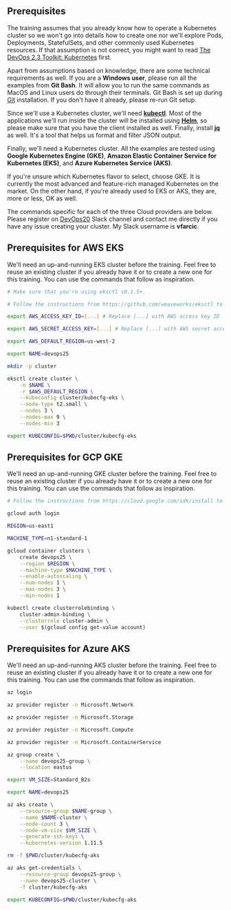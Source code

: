 ## Prerequisites

The training assumes that you already know how to operate a Kubernetes cluster so we won't go into details how to create one nor we'll explore Pods, Deployments, StatefulSets, and other commonly used Kubernetes resources. If that assumption is not correct, you might want to read [The DevOps 2.3 Toolkit: Kubernetes](https://amzn.to/2GvzDjy) first.

Apart from assumptions based on knowledge, there are some technical requirements as well. If you are a **Windows user**, please run all the examples from **Git Bash**. It will allow you to run the same commands as MacOS and Linux users do through their terminals. Git Bash is set up during [Git](https://git-scm.com/download/win) installation. If you don't have it already, please re-run Git setup.

Since we'll use a Kubernetes cluster, we'll need **[kubectl](https://kubernetes.io/docs/tasks/tools/install-kubectl/)**. Most of the applications we'll run inside the cluster will be installed using **[Helm](https://helm.sh/)**, so please make sure that you have the client installed as well. Finally, install **[jq](https://stedolan.github.io/jq/)** as well. It's a tool that helps us format and filter JSON output.

Finally, we'll need a Kubernetes cluster. All the examples are tested using **Google Kubernetes Engine (GKE)**, **Amazon Elastic Container Service for Kubernetes (EKS)**, and **Azure Kubernetes Service (AKS)**.

If you're unsure which Kubernetes flavor to select, choose GKE. It is currently the most advanced and feature-rich managed Kubernetes on the market. On the other hand, if you're already used to EKS or AKS, they are, more or less, OK as well.

The commands specific for each of the three Cloud providers are below. Please register on [DevOps20](http://slack.devops20toolkit.com/) Slack channel and contact me directly if you have any issue creating your cluster. My Slack username is **vfarcic**.

## Prerequisites for AWS EKS

We'll need an up-and-running EKS cluster before the training. Feel free to reuse an existing cluster if you already have it or to create a new one for this training. You can use the commands that follow as inspiration.

```bash
# Make sure that you're using eksctl v0.1.5+.

# Follow the instructions from https://github.com/weaveworks/eksctl to intall eksctl.

export AWS_ACCESS_KEY_ID=[...] # Replace [...] with AWS access key ID

export AWS_SECRET_ACCESS_KEY=[...] # Replace [...] with AWS secret access key

export AWS_DEFAULT_REGION=us-west-2

export NAME=devops25

mkdir -p cluster

eksctl create cluster \
    -n $NAME \
    -r $AWS_DEFAULT_REGION \
    --kubeconfig cluster/kubecfg-eks \
    --node-type t2.small \
    --nodes 3 \
    --nodes-max 9 \
    --nodes-min 3

export KUBECONFIG=$PWD/cluster/kubecfg-eks
```

## Prerequisites for GCP GKE

We'll need an up-and-running GKE cluster before the training. Feel free to reuse an existing cluster if you already have it or to create a new one for this training. You can use the commands that follow as inspiration.

```bash
# Follow the instructions from https://cloud.google.com/sdk/install to install gcloud.

gcloud auth login

REGION=us-east1

MACHINE_TYPE=n1-standard-1

gcloud container clusters \
    create devops25 \
    --region $REGION \
    --machine-type $MACHINE_TYPE \
    --enable-autoscaling \
    --num-nodes 1 \
    --max-nodes 3 \
    --min-nodes 1

kubectl create clusterrolebinding \
    cluster-admin-binding \
    --clusterrole cluster-admin \
    --user $(gcloud config get-value account)
```

## Prerequisites for Azure AKS

We'll need an up-and-running AKS cluster before the training. Feel free to reuse an existing cluster if you already have it or to create a new one for this training. You can use the commands that follow as inspiration.

```bash
az login

az provider register -n Microsoft.Network

az provider register -n Microsoft.Storage

az provider register -n Microsoft.Compute

az provider register -n Microsoft.ContainerService

az group create \
    --name devops25-group \
    --location eastus

export VM_SIZE=Standard_B2s

export NAME=devops25

az aks create \
    --resource-group $NAME-group \
    --name $NAME-cluster \
    --node-count 3 \
    --node-vm-size $VM_SIZE \
    --generate-ssh-keys \
    --kubernetes-version 1.11.5

rm -f $PWD/cluster/kubecfg-aks

az aks get-credentials \
    --resource-group devops25-group \
    --name devops25-cluster \
    -f cluster/kubecfg-aks

export KUBECONFIG=$PWD/cluster/kubecfg-aks
```